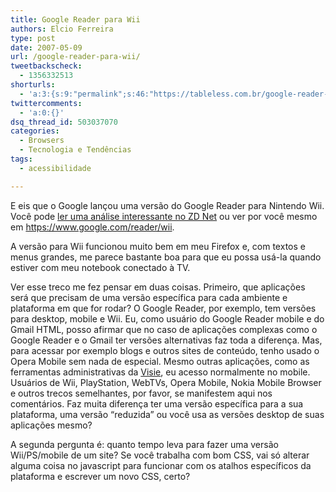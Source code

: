 ```yaml
---
title: Google Reader para Wii
authors: Elcio Ferreira
type: post
date: 2007-05-09
url: /google-reader-para-wii/
tweetbackscheck:
  - 1356332513
shorturls:
  - 'a:3:{s:9:"permalink";s:46:"https://tableless.com.br/google-reader-para-wii";s:7:"tinyurl";s:26:"https://tinyurl.com/3ul3rn2";s:4:"isgd";s:19:"https://is.gd/D2omqq";}'
twittercomments:
  - 'a:0:{}'
dsq_thread_id: 503037070
categories:
  - Browsers
  - Tecnologia e Tendências
tags:
  - acessibilidade

---
```

E eis que o Google lançou uma versão do Google Reader para Nintendo Wii. Você pode [ler uma análise interessante no ZD Net][1] ou ver por você mesmo em <https://www.google.com/reader/wii>.

A versão para Wii funcionou muito bem em meu Firefox e, com textos e menus grandes, me parece bastante boa para que eu possa usá-la quando estiver com meu notebook conectado à TV.

Ver esse treco me fez pensar em duas coisas. Primeiro, que aplicações será que precisam de uma versão específica para cada ambiente e plataforma em que for rodar? O Google Reader, por exemplo, tem versões para desktop, mobile e Wii. Eu, como usuário do Google Reader mobile e do Gmail HTML, posso afirmar que no caso de aplicações complexas como o Google Reader e o Gmail ter versões alternativas faz toda a diferença. Mas, para acessar por exemplo blogs e outros sites de conteúdo, tenho usado o Opera Mobile sem nada de especial. Mesmo outras aplicações, como as ferramentas administrativas da [Visie][2], eu acesso normalmente no mobile. Usuários de Wii, PlayStation, WebTVs, Opera Mobile, Nokia Mobile Browser e outros trecos semelhantes, por favor, se manifestem aqui nos comentários. Faz muita diferença ter uma versão específica para a sua plataforma, uma versão &#8220;reduzida&#8221; ou você usa as versões desktop de suas aplicações mesmo?

A segunda pergunta é: quanto tempo leva para fazer uma versão Wii/PS/mobile de um site? Se você trabalha com bom CSS, vai só alterar alguma coisa no javascript para funcionar com os atalhos específicos da plataforma e escrever um novo CSS, certo?

 [1]: https://blogs.zdnet.com/Google/?p=557
 [2]: https://visie.com.br